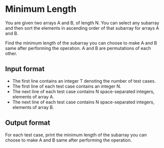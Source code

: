 # Minimum Length

You are given two arrays A and B, of length N. You can select any subarray and then sort the elements in ascending order of that subarray for arrays A and B.

Find the minimum length of the subarray you can choose to make A and B same after performing the operation. A and B are permutations of each other.

## Input format

- The first line contains an integer T denoting the number of test cases.
- The first line of each test case contains an integer N.
- The next line of each test case contains N space-separated integers, elements of array A.
- The next line of each test case contains N space-separated integers, elements of array B.

## Output format

For each test case, print the minimum length of the subarray you can choose to make A and B same after performing the operation.
